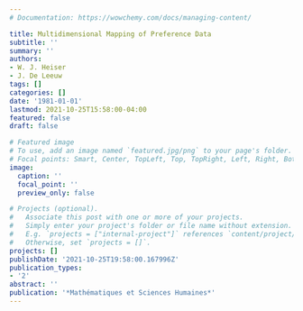 ```yaml
---
# Documentation: https://wowchemy.com/docs/managing-content/

title: Multidimensional Mapping of Preference Data
subtitle: ''
summary: ''
authors:
- W. J. Heiser
- J. De Leeuw
tags: []
categories: []
date: '1981-01-01'
lastmod: 2021-10-25T15:58:00-04:00
featured: false
draft: false

# Featured image
# To use, add an image named `featured.jpg/png` to your page's folder.
# Focal points: Smart, Center, TopLeft, Top, TopRight, Left, Right, BottomLeft, Bottom, BottomRight.
image:
  caption: ''
  focal_point: ''
  preview_only: false

# Projects (optional).
#   Associate this post with one or more of your projects.
#   Simply enter your project's folder or file name without extension.
#   E.g. `projects = ["internal-project"]` references `content/project/deep-learning/index.md`.
#   Otherwise, set `projects = []`.
projects: []
publishDate: '2021-10-25T19:58:00.167996Z'
publication_types:
- '2'
abstract: ''
publication: '*Mathématiques et Sciences Humaines*'
---
```

